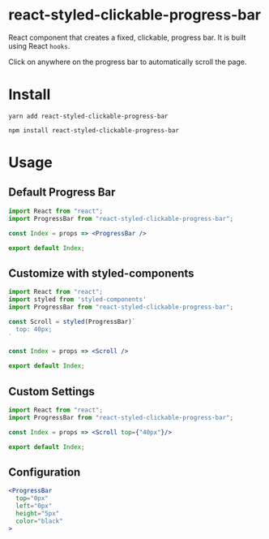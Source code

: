 # react-styled-clickable-progress-bar

React component that creates a fixed, clickable, progress bar.
It is built using React `hooks`.

Click on anywhere on the progress bar to automatically scroll the page.

# Install

```npm
yarn add react-styled-clickable-progress-bar
```
```npm
npm install react-styled-clickable-progress-bar
```

# Usage


## Default Progress Bar

```jsx
import React from "react";
import ProgressBar from "react-styled-clickable-progress-bar";

const Index = props => <ProgressBar />

export default Index;
```

## Customize with styled-components

```jsx
import React from "react";
import styled from 'styled-components'
import ProgressBar from "react-styled-clickable-progress-bar";

const Scroll = styled(ProgressBar)`
  top: 40px;
`

const Index = props => <Scroll />

export default Index;
```

## Custom Settings

```jsx
import React from "react";
import ProgressBar from "react-styled-clickable-progress-bar";

const Index = props => <Scroll top={"40px"}/>

export default Index;
```


## Configuration

```jsx
<ProgressBar
  top="0px"
  left="0px"
  height="5px"
  color="black"
>
```
